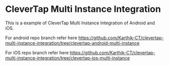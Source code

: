 # CleverTap Multi Instance Integration

This is a example of CleverTap Multi Instance Integration of Android and iOS.

For android repo branch refer here https://github.com/Karthik-CT/clevertap-multi-instance-integration/tree/clevertap-android-multi-instance

For iOS repo branch refer here https://github.com/Karthik-CT/clevertap-multi-instance-integration/tree/clevertap-ios-multi-instance
